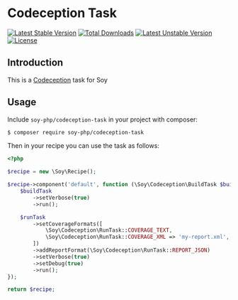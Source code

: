 # Codeception Task

[![Latest Stable Version](https://poser.pugx.org/soy-php/codeception-task/v/stable)](https://packagist.org/packages/soy-php/codeception-task) [![Total Downloads](https://poser.pugx.org/soy-php/codeception-task/downloads)](https://packagist.org/packages/soy-php/codeception-task) [![Latest Unstable Version](https://poser.pugx.org/soy-php/codeception-task/v/unstable)](https://packagist.org/packages/soy-php/codeception-task) [![License](https://poser.pugx.org/soy-php/codeception-task/license)](https://packagist.org/packages/soy-php/codeception-task)

## Introduction
This is a [Codeception](http://codeception.com/) task for Soy

## Usage
Include `soy-php/codeception-task` in your project with composer:

```sh
$ composer require soy-php/codeception-task
```

Then in your recipe you can use the task as follows:
```php
<?php

$recipe = new \Soy\Recipe();

$recipe->component('default', function (\Soy\Codeception\BuildTask $buildTask, \Soy\Codeception\RunTask $runTask) {
    $buildTask
        ->setVerbose(true)
        ->run();

    $runTask
        ->setCoverageFormats([
            \Soy\Codeception\RunTask::COVERAGE_TEXT,
            \Soy\Codeception\RunTask::COVERAGE_XML => 'my-report.xml',
        ])
        ->addReportFormat(\Soy\Codeception\RunTask::REPORT_JSON)
        ->setVerbose(true)
        ->setDebug(true)
        ->run();
});

return $recipe;
```
